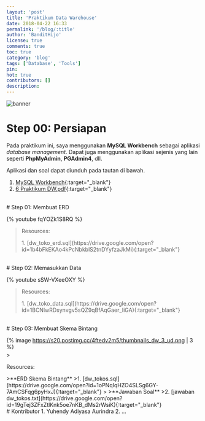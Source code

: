 ```yaml
---
layout: 'post'
title: 'Praktikum Data Warehouse'
date: 2018-04-22 16:33
permalink: '/blog/:title'
author: 'BanditHijo'
license: true
comments: true
toc: true
category: 'blog'
tags: ['Database', 'Tools']
pin:
hot: true
contributors: []
description:
---
```


<!-- BANNER OF THE POST -->
<img class="post-body-img" src="{{ site.lazyload.logo_blank_banner }}" data-echo="https://s20.postimg.cc/xv6bxotfx/banner_post_04.png" onerror="imgError(this);" alt="banner">

# Step 00: Persiapan

Pada praktikum ini, saya menggunakan **MySQL Workbench** sebagai aplikasi *database management*. Dapat juga menggunakan aplikasi sejenis yang lain seperti **PhpMyAdmin**, **PGAdmin4**, dll.

Aplikasi dan soal dapat diunduh pada tautan di bawah.

1. [MySQL Workbench](https://dev.mysql.com/downloads/workbench/){:target="_blank"}
2. [6 Praktikum DW.pdf](https://drive.google.com/open?id=1ZQmxgNFR4uoVPP3pc3FwG5b45ipc5wg1){:target="_blank"}


<br>
# Step 01: Membuat ERD

{% youtube fqYOZk1S8RQ %}

><p class="title-quote">Resources:</p>
>1. [dw_toko_erd.sql](https://drive.google.com/open?id=1b4bFkEKAo4kPcNbkblS2tnDYyfzaJkMi){:target="_blank"}

<br>
# Step 02: Memasukkan Data

{% youtube sSW-VXeeOXY %}

><p class="title-quote">Resources:</p>
>1. [dw_toko_data.sql](https://drive.google.com/open?id=1BCNlwRDsynvgv5sQZ9qBfAqGaer_IiGA){:target="_blank"}

<br>
# Step 03: Membuat Skema Bintang

{% image https://s20.postimg.cc/4ftedv2m5/thumbnails_dw_3_ud.png | 3 %}

<div style="margin-top:-10px;"></div>
><p class="title-quote">Resources:</p>
>**ERD Skema Bintang**
>1. [dw_tokos.sql](https://drive.google.com/open?id=1oPNqIqHZO4SLSg6GY-7AmCSFqg6pyHxJ){:target="_blank"}
>
>**Jawaban Soal**
>2. [jawaban dw_tokos.txt](https://drive.google.com/open?id=19gTej3ZFxZtlKnk5oe7nKB_dMs2rWsiK){:target="_blank"}

<br>
# Kontributor
1. Yuhendy Adiyasa Aurindra
2. ...

<br>
